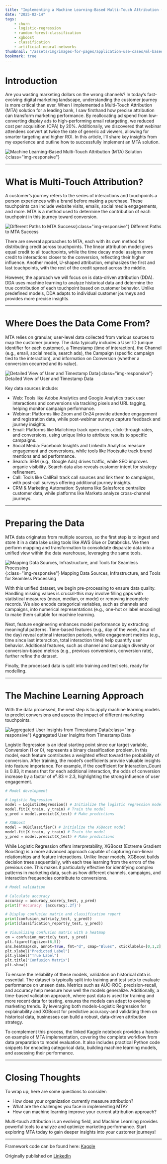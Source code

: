 ```yaml
---
title: "Implementing a Machine Learning-Based Multi-Touch Attribution (MTA) Solution"
date: "2025-02-14"
tags:
    - churn
    - logistic-regression
    - random-forest-classification
    - xgboost
    - classification
    - artificial-neural-networks
thumbnail: "/assets/img/images-for-pages/application-use-cases/ml-based-mta-solution/ml-based-mta-cover.webp"
bookmark: true
---
```

# Introduction
Are you wasting marketing dollars on the wrong channels? In today’s fast-evolving digital marketing landscape, understanding the customer journey is more critical than ever. When I implemented a Multi-Touch Attribution (MTA) solution for a leading bank, I saw firsthand how precise attribution can transform marketing performance. By reallocating ad spend from low-converting display ads to high-performing email retargeting, we reduced cost per acquisition (CPA) by 20%. Additionally, we discovered that webinar attendees convert at twice the rate of generic ad viewers, allowing for smarter targeting and higher ROI. In this article, I’ll share key insights from my experience and outline how to successfully implement an MTA solution.

![Machine Learning-Based Multi-Touch Attribution (MTA) Solution](/assets/img/images-for-pages/application-use-cases/ml-based-mta-solution/ml-based-mta-cover.webp){:class="img-responsive"}

---

# What is Multi-Touch Attribution?
A customer’s journey refers to the series of interactions and touchpoints a person experiences with a brand before making a purchase. These touchpoints can include website visits, emails, social media engagements, and more. MTA is a method used to determine the contribution of each touchpoint in this journey toward conversion.


![Different Paths to MTA Success](/assets/img/images-for-pages/application-use-cases/ml-based-mta-solution/path-to-mta.webp){:class="img-responsive"}
Different Paths to MTA Success

There are several approaches to MTA, each with its own method for distributing credit across touchpoints. The linear attribution model gives equal credit to all touchpoints, while the time decay model assigns more credit to interactions closer to the conversion, reflecting their higher influence. Another model, U-shaped attribution, emphasizes the first and last touchpoints, with the rest of the credit spread across the middle.

However, the approach we will focus on is data-driven attribution (DDA). DDA uses machine learning to analyze historical data and determine the true contribution of each touchpoint based on customer behavior. Unlike predefined models, DDA adapts to individual customer journeys and provides more precise insights.

---

# Where Does the Data Come From?

MTA relies on granular, user-level data collected from various sources to map the customer journey. The data typically includes a User ID (unique identifier for each customer), a Timestamp (time of interaction), the Channel (e.g., email, social media, search ads), the Campaign (specific campaign tied to the interaction), and information on Conversion (whether a conversion occurred and its value).

![Detailed View of User and Timestamp Data](/assets/img/images-for-pages/application-use-cases/ml-based-mta-solution/mta-data.webp){:class="img-responsive"}
Detailed View of User and Timestamp Data

Key data sources include:
- Web: Tools like Adobe Analytics and Google Analytics track user interactions and conversions via tracking pixels and URL tagging, helping monitor campaign performance.
- Webinar: Platforms like Zoom and On24 provide attendee engagement and registration data, while post-webinar surveys capture feedback and journey insights.
- Email: Platforms like Mailchimp track open rates, click-through rates, and conversions, using unique links to attribute results to specific campaigns.
- Social Media: Facebook Insights and LinkedIn Analytics measure engagement and conversions, while tools like Hootsuite track brand mentions and ad performance.
- Search: SEM (e.g., Google Ads) drives traffic, while SEO improves organic visibility. Search data also reveals customer intent for strategy refinement.
- Call: Tools like CallRail track call sources and link them to campaigns, with post-call surveys offering additional journey insights.
- CRM & Marketing Automation: Systems like Salesforce centralize customer data, while platforms like Marketo analyze cross-channel journeys.

---

# Preparing the Data
MTA data originates from multiple sources, so the first step is to ingest and store it in a data lake using tools like AWS Glue or Databricks. We then perform mapping and transformation to consolidate disparate data into a unified view within the data warehouse, leveraging the same tools.

![Mapping Data Sources, Infrastructure, and Tools for Seamless Processing](/assets/img/images-for-pages/application-use-cases/ml-based-mta-solution/mta-arch.webp){:class="img-responsive"}
Mapping Data Sources, Infrastructure, and Tools for Seamless Processing

With this unified dataset, we begin pre-processing to ensure data quality. Handling missing values is crucial-this may involve filling gaps with statistical measures (mean, median, or mode) or removing incomplete records. We also encode categorical variables, such as channels and campaigns, into numerical representations (e.g., one-hot or label encoding) to make them suitable for machine learning.

Next, feature engineering enhances model performance by extracting meaningful patterns. Time-based features (e.g., day of the week, hour of the day) reveal optimal interaction periods, while engagement metrics (e.g., time since last interaction, total interaction time) help quantify user behavior. Additional features, such as channel and campaign diversity or conversion-based metrics (e.g., previous conversions, conversion rate), further refine the dataset.

Finally, the processed data is split into training and test sets, ready for modelling.

---

# The Machine Learning Approach
With the data processed, the next step is to apply machine learning models to predict conversions and assess the impact of different marketing touchpoints.

![Aggregated User Insights from Timestamp Data](/assets/img/images-for-pages/application-use-cases/ml-based-mta-solution/transformed-data.webp){:class="img-responsive"}
Aggregated User Insights from Timestamp Data

Logistic Regression is an ideal starting point since our target variable, Conversion (1 or 0), represents a binary classification problem. In this model, each feature contributes a weighted effect toward the probability of conversion. After training, the model’s coefficients provide valuable insights into feature importance. For example, if the coefficient for Interaction_Count is 0.83, it means that for each additional interaction, the odds of conversion increase by a factor of e⁰.83 ≈ 2.3, highlighting the strong influence of user engagement.

```python
# Model development

# Logistic Regression
model = LogisticRegression() # Initialize the logistic regression model
model.fit(X_train, y_train) # Train the model
y_pred = model.predict(X_test) # Make predictions

# XGBoost
model = XGBClassifier() # Initialize the XGBoost model
model.fit(X_train, y_train) # Train the model
y_pred = model.predict(X_test) # Make predictions 
```

While Logistic Regression offers interpretability, XGBoost (Extreme Gradient Boosting) is a more advanced approach capable of capturing non-linear relationships and feature interactions. Unlike linear models, XGBoost builds decision trees sequentially, with each tree learning from the errors of the previous one. This makes it particularly effective for identifying complex patterns in marketing data, such as how different channels, campaigns, and interaction frequencies contribute to conversions.

```python
# Model validation

# Calculate accuracy
accuracy = accuracy_score(y_test, y_pred)
print(f'Accuracy: {accuracy:.2f}')

# Display confusion matrix and classification report
print(confusion_matrix(y_test, y_pred))
print(classification_report(y_test, y_pred))

# Visualizing confusion matrix with a heatmap
cm = confusion_matrix(y_test, y_pred)
plt.figure(figsize=(6,5))
sns.heatmap(cm, annot=True, fmt="d", cmap="Blues", xticklabels=[0,1,2], yticklabels=[0,1,2])
plt.xlabel("Predicted Label")
plt.ylabel("True Label")
plt.title("Confusion Matrix")
plt.show() 
```

To ensure the reliability of these models, validation on historical data is essential. The dataset is typically split into training and test sets to evaluate performance on unseen data. Metrics such as AUC-ROC, precision-recall, and accuracy help measure how well the models generalize. Additionally, a time-based validation approach, where past data is used for training and more recent data for testing, ensures the models can adapt to evolving marketing trends. By leveraging both models-Logistic Regression for explainability and XGBoost for predictive accuracy-and validating them on historical data, businesses can build a robust, data-driven attribution strategy.

To complement this process, the linked Kaggle notebook provides a hands-on example of MTA implementation, covering the complete workflow from data preparation to model evaluation. It also includes practical Python code snippets for encoding categorical data, building machine learning models, and assessing their performance.

---

# Closing Thoughts

To wrap up, here are some questions to consider:

- How does your organization currently measure attribution?
- What are the challenges you face in implementing MTA?
- How can machine learning improve your current attribution approach?

Multi-touch attribution is an evolving field, and Machine Learning provides powerful tools to analyze and optimize marketing performance. Start exploring MTA today to gain deeper insights into your customer journeys!

---

Framework code can be found here: [Kaggle](https://www.kaggle.com/code/vivekparasharr/multi-touch-attribution-notebook)

Originally published on [LinkedIn](https://www.linkedin.com/pulse/implementing-machine-learning-based-multi-touch-mta-vivek-parashar-nbimc/?trackingId=cVHlpJED8Uy026zm5Gh%2FTg%3D%3D)